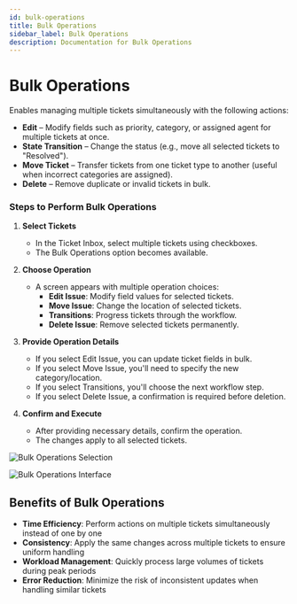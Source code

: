 ```yaml
---
id: bulk-operations
title: Bulk Operations
sidebar_label: Bulk Operations
description: Documentation for Bulk Operations
---
```


# Bulk Operations

Enables managing multiple tickets simultaneously with the following actions:
- **Edit** – Modify fields such as priority, category, or assigned agent for multiple tickets at once.
- **State Transition** – Change the status (e.g., move all selected tickets to "Resolved").
- **Move Ticket** – Transfer tickets from one ticket type to another (useful when incorrect categories are assigned).
- **Delete** – Remove duplicate or invalid tickets in bulk.

### Steps to Perform Bulk Operations

1. **Select Tickets**
   - In the Ticket Inbox, select multiple tickets using checkboxes.
   - The Bulk Operations option becomes available.

2. **Choose Operation**
   - A screen appears with multiple operation choices:
     - **Edit Issue**: Modify field values for selected tickets.
     - **Move Issue**: Change the location of selected tickets.
     - **Transitions**: Progress tickets through the workflow.
     - **Delete Issue**: Remove selected tickets permanently.

3. **Provide Operation Details**
   - If you select Edit Issue, you can update ticket fields in bulk.
   - If you select Move Issue, you'll need to specify the new category/location.
   - If you select Transitions, you'll choose the next workflow step.
   - If you select Delete Issue, a confirmation is required before deletion.

4. **Confirm and Execute**
   - After providing necessary details, confirm the operation.
   - The changes apply to all selected tickets.

![Bulk Operations Selection](/img/Helpdesk/Bulk_Operations_Ticket.jpg)

![Bulk Operations Interface](/img/Helpdesk/Bulk%20Operations.jpg)

## Benefits of Bulk Operations

- **Time Efficiency**: Perform actions on multiple tickets simultaneously instead of one by one
- **Consistency**: Apply the same changes across multiple tickets to ensure uniform handling
- **Workload Management**: Quickly process large volumes of tickets during peak periods
- **Error Reduction**: Minimize the risk of inconsistent updates when handling similar tickets

